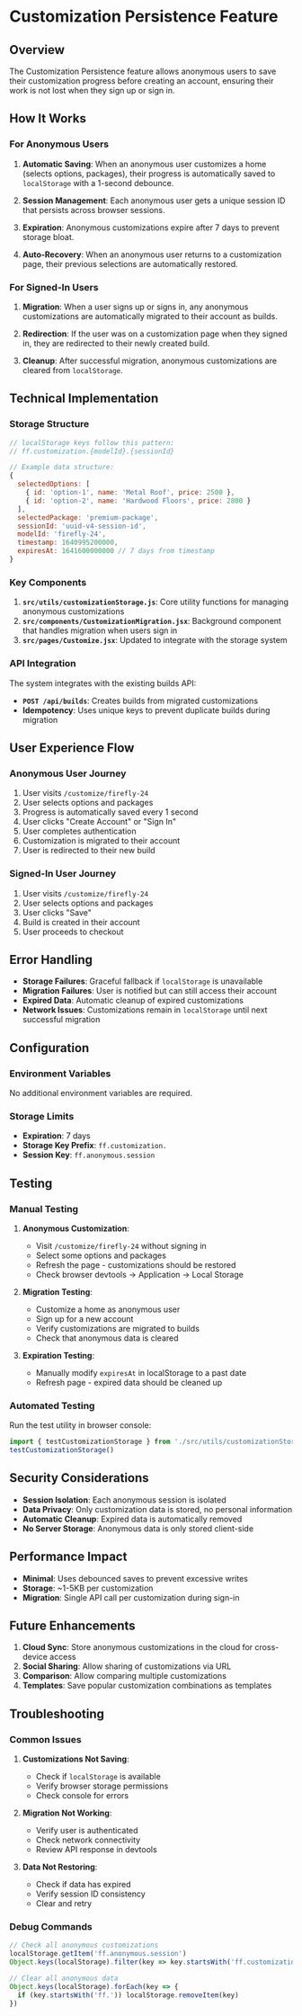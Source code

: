 # Customization Persistence Feature

## Overview

The Customization Persistence feature allows anonymous users to save their customization progress before creating an account, ensuring their work is not lost when they sign up or sign in.

## How It Works

### For Anonymous Users

1. **Automatic Saving**: When an anonymous user customizes a home (selects options, packages), their progress is automatically saved to `localStorage` with a 1-second debounce.

2. **Session Management**: Each anonymous user gets a unique session ID that persists across browser sessions.

3. **Expiration**: Anonymous customizations expire after 7 days to prevent storage bloat.

4. **Auto-Recovery**: When an anonymous user returns to a customization page, their previous selections are automatically restored.

### For Signed-In Users

1. **Migration**: When a user signs up or signs in, any anonymous customizations are automatically migrated to their account as builds.

2. **Redirection**: If the user was on a customization page when they signed in, they are redirected to their newly created build.

3. **Cleanup**: After successful migration, anonymous customizations are cleared from `localStorage`.

## Technical Implementation

### Storage Structure

```javascript
// localStorage keys follow this pattern:
// ff.customization.{modelId}.{sessionId}

// Example data structure:
{
  selectedOptions: [
    { id: 'option-1', name: 'Metal Roof', price: 2500 },
    { id: 'option-2', name: 'Hardwood Floors', price: 2800 }
  ],
  selectedPackage: 'premium-package',
  sessionId: 'uuid-v4-session-id',
  modelId: 'firefly-24',
  timestamp: 1640995200000,
  expiresAt: 1641600000000 // 7 days from timestamp
}
```

### Key Components

1. **`src/utils/customizationStorage.js`**: Core utility functions for managing anonymous customizations
2. **`src/components/CustomizationMigration.jsx`**: Background component that handles migration when users sign in
3. **`src/pages/Customize.jsx`**: Updated to integrate with the storage system

### API Integration

The system integrates with the existing builds API:

- **`POST /api/builds`**: Creates builds from migrated customizations
- **Idempotency**: Uses unique keys to prevent duplicate builds during migration

## User Experience Flow

### Anonymous User Journey

1. User visits `/customize/firefly-24`
2. User selects options and packages
3. Progress is automatically saved every 1 second
4. User clicks "Create Account" or "Sign In"
5. User completes authentication
6. Customization is migrated to their account
7. User is redirected to their new build

### Signed-In User Journey

1. User visits `/customize/firefly-24`
2. User selects options and packages
3. User clicks "Save"
4. Build is created in their account
5. User proceeds to checkout

## Error Handling

- **Storage Failures**: Graceful fallback if `localStorage` is unavailable
- **Migration Failures**: User is notified but can still access their account
- **Expired Data**: Automatic cleanup of expired customizations
- **Network Issues**: Customizations remain in `localStorage` until next successful migration

## Configuration

### Environment Variables

No additional environment variables are required.

### Storage Limits

- **Expiration**: 7 days
- **Storage Key Prefix**: `ff.customization.`
- **Session Key**: `ff.anonymous.session`

## Testing

### Manual Testing

1. **Anonymous Customization**:
   - Visit `/customize/firefly-24` without signing in
   - Select some options and packages
   - Refresh the page - customizations should be restored
   - Check browser devtools → Application → Local Storage

2. **Migration Testing**:
   - Customize a home as anonymous user
   - Sign up for a new account
   - Verify customizations are migrated to builds
   - Check that anonymous data is cleared

3. **Expiration Testing**:
   - Manually modify `expiresAt` in localStorage to a past date
   - Refresh page - expired data should be cleaned up

### Automated Testing

Run the test utility in browser console:

```javascript
import { testCustomizationStorage } from './src/utils/customizationStorage.test.js'
testCustomizationStorage()
```

## Security Considerations

- **Session Isolation**: Each anonymous session is isolated
- **Data Privacy**: Only customization data is stored, no personal information
- **Automatic Cleanup**: Expired data is automatically removed
- **No Server Storage**: Anonymous data is only stored client-side

## Performance Impact

- **Minimal**: Uses debounced saves to prevent excessive writes
- **Storage**: ~1-5KB per customization
- **Migration**: Single API call per customization during sign-in

## Future Enhancements

1. **Cloud Sync**: Store anonymous customizations in the cloud for cross-device access
2. **Social Sharing**: Allow sharing of customizations via URL
3. **Comparison**: Allow comparing multiple customizations
4. **Templates**: Save popular customization combinations as templates

## Troubleshooting

### Common Issues

1. **Customizations Not Saving**:
   - Check if `localStorage` is available
   - Verify browser storage permissions
   - Check console for errors

2. **Migration Not Working**:
   - Verify user is authenticated
   - Check network connectivity
   - Review API response in devtools

3. **Data Not Restoring**:
   - Check if data has expired
   - Verify session ID consistency
   - Clear and retry

### Debug Commands

```javascript
// Check all anonymous customizations
localStorage.getItem('ff.anonymous.session')
Object.keys(localStorage).filter(key => key.startsWith('ff.customization.'))

// Clear all anonymous data
Object.keys(localStorage).forEach(key => {
  if (key.startsWith('ff.')) localStorage.removeItem(key)
})
```
